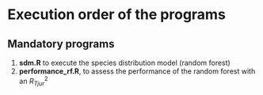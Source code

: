 # Execution order of the programs

## Mandatory programs

1. **sdm.R** to execute the species distribution model (random forest)
2. **performance_rf.R**, to assess the performance of the random forest with an $R_{Tjur}^{2}$

